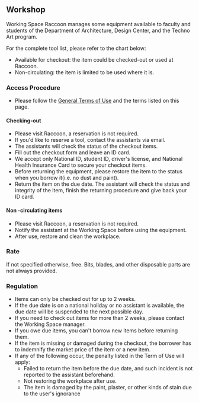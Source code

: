 ## Workshop
Working Space Raccoon manages some equipment available to faculty and students of the Department of Architecture, Design Center, and the Techno Art program.

For the complete tool list, please refer to the chart below:
* Available for checkout: the item could be checked-out or used at Raccoon.
* Non-circulating: the item is limited to be used where it is.


### Access Procedure
* Please follow the [General Terms of Use](https://raccoon-ncku.github.io/pages/info/internal-general-terms.html) and the terms listed on this page.
#### Checking-out
* Please visit Raccoon, a reservation is not required.
* If you'd like to reserve a tool, contact the assistants via email.
* The assistants will check the status of the checkout items.
* Fill out the checkout form and leave an ID card.
* We accept only National ID, student ID, driver's license, and National Health Insurance Card to secure your checkout items.
* Before returning the equipment, please restore the item to the status when you borrow it(i.e. no dust and paint).
* Return the item on the due date. The assistant will check the status and integrity of the item, finish the returning procedure and give back your ID card.

#### Non -circulating items
* Please visit Raccoon, a reservation is not required.
* Notify the assistant at the Working Space before using the equipment.
* After use, restore and clean the workplace.

### Rate
If not specified otherwise, free.
Bits, blades, and other disposable parts are not always provided.

### Regulation
* Items can only be checked out for up to 2 weeks.
* If the due date is on a national holiday or no assistant is available, the due date will be suspended to the next possible day.
* If you need to check out items for more than 2 weeks, please contact the Working Space manager.
* If you owe due items, you can't borrow new items before returning them.
* If the item is missing or damaged during the checkout, the borrower has to indemnify the market price of the item or a new item.
* If any of the following occur, the penalty listed in the Term of Use will apply:
    * Failed to return the item before the due date, and such incident is not reported to the assistant beforehand.
    * Not restoring the workplace after use.
    * The item is damaged by the paint, plaster, or other kinds of stain due to the user's ignorance



 
